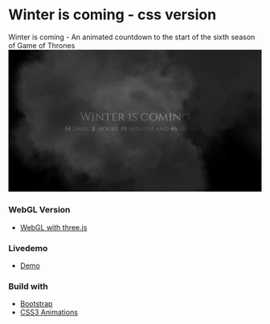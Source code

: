 # Winter is coming - css version

Winter is coming - An animated countdown to the start of the sixth season of Game of Thrones
![alt text][previewImg]

### WebGL Version
- [WebGL with three.js](https://github.com/RomanKol/winteriscoming/)

### Livedemo
- [Demo](http://www.kollatschny.net/winteriscoming-css)

### Build with
- [Bootstrap](https://github.com/twbs/bootstrap/)
- [CSS3 Animations](https://developer.mozilla.org/de/docs/Web/CSS/animation)

[previewImg]: https://raw.githubusercontent.com/RomanKol/winteriscoming_css/master/app/images/winteriscoming_small.jpg "Preview Image"
